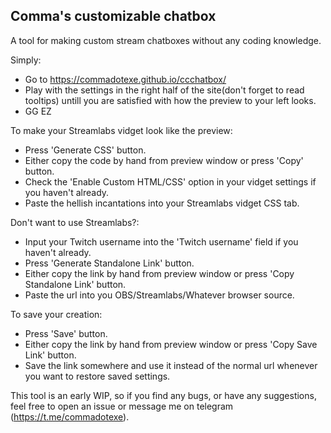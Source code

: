 ## Comma's customizable chatbox

A tool for making custom stream chatboxes without any coding knowledge.

Simply: 
* Go to https://commadotexe.github.io/ccchatbox/
* Play with the settings in the right half of the site(don't forget to read tooltips) untill you are satisfied with how the preview to your left looks.
* GG EZ

To make your Streamlabs vidget look like the preview:
* Press 'Generate CSS' button.
* Either copy the code by hand from preview window or press 'Copy' button.
* Check the 'Enable Custom HTML/CSS' option in your vidget settings if you haven't already.
* Paste the hellish incantations into your Streamlabs vidget CSS tab.

Don't want to use Streamlabs?:
* Input your Twitch username into the 'Twitch username' field if you haven't already.
* Press 'Generate Standalone Link' button.
* Either copy the link by hand from preview window or press 'Copy Standalone Link' button.
* Paste the url into you OBS/Streamlabs/Whatever browser source.

To save your creation:
* Press 'Save' button.
* Either copy the link by hand from preview window or press 'Copy Save Link' button.
* Save the link somewhere and use it instead of the normal url whenever you want to restore saved settings.

This tool is an early WIP, so if you find any bugs, or have any suggestions, feel free to open an issue or message me on telegram (https://t.me/commadotexe).

